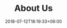 ---
title: "About Us"
date: 2018-07-12T18:19:33+06:00

heading : "SOBRE"
description : "O que é o PET Estatística?"

heading2: "O PET"
description2: "O Programa de Educação Tutorial (PET) é desenvolvido por grupos de estudantes, com tutor de um docente, organizados a partir de formações em nível de graduação nas Instituições de Ensino Superior do País orientados pelo princípio da indissociabilidade entre ensino, pesquisa e extensão e da educação tutorial. Atualmente, o PET conta com 842 grupos distribuídos entre 121 IES.O grupo PET, uma vez criado, mantém suas atividades por tempo indeterminado. No entanto, os seus membros possuem um tempo máximo de vínculo: ao bolsista de graduação é permitida a permanência até a conclusão da sua graduação e, ao tutor, por um período de, no máximo, seis anos, desde que obedecidas as normas do Programa."

expertise_title: "OBJETIVOS DO PROGRAMA"
expertise_sectors: ["Desenvolver atividades acadêmicas em padrões de qualidade de excelência, mediante grupos de aprendizagem tutorial de natureza coletiva e interdisciplinar.","Contribuir para a elevação da qualidade da formação acadêmica dos alunos de graduação.- Estimular a formação de profissionais e docentes de elevada qualificação técnica, científica, tecnológica e acadêmica.","Formular novas estratégias de desenvolvimento e modernização do ensino superior no país.","Estimular o espírito crítico, bem como a atuação profissional pautada pela ética, pela cidadania e pela função social da educação superior."]

heading3: "O PET ESTATÍSTICA"
description3: "Em 1992, o PET Estatística (Programa de Educação Tutorial do curso de Estatística) foi fundado com o intuito de oferecer aos alunos da graduação, a possibilidade de ampliar o conhecimento e a interação com os professores do departamento, através de atividades como: Pesquisa Indivídual, Projetos de Extensão, Projetos Coletivos, além de auxilio em eventos acadêmicos."
---